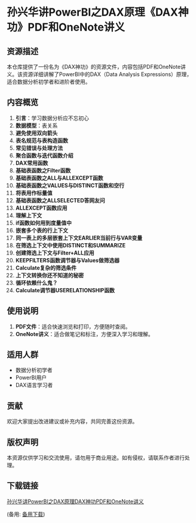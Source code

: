 # 孙兴华讲PowerBI之DAX原理《DAX神功》PDF和OneNote讲义

## 资源描述

本仓库提供了一份名为《DAX神功》的资源文件，内容包括PDF和OneNote讲义。该资源详细讲解了PowerBI中的DAX（Data Analysis Expressions）原理，适合数据分析初学者和进阶者使用。

## 内容概览

1. **引言**：学习数据分析应不忘初心
2. **数据模型**：表关系
3. **避免使用双向箭头**
4. **表名规范与表构造函数**
5. **常见错误与处理方法**
6. **聚合函数与迭代函数介绍**
7. **DAX常用函数**
8. **基础表函数之Filter函数**
9. **基础表函数之ALL与ALLEXCEPT函数**
10. **基础表函数之VALUES与DISTINCT函数和空行**
11. **将表用作标量值**
12. **基础表函数之ALLSELECTED答网友问**
13. **ALLEXCEPT函数应用**
14. **理解上下文**
15. **if函数如何用到度量值中**
16. **嵌套多个表的行上下文**
17. **同一表上的多层嵌套上下文EARLIER当前行与VAR变量**
18. **在筛选上下文中使用DISTINCT和SUMMARIZE**
19. **创建筛选上下文与Filter+ALL应用**
20. **KEEPFILTERS函数调节器与Values做筛选器**
21. **Calculate复杂的筛选条件**
22. **上下文转换你还不知道的秘密**
23. **循环依赖什么鬼？**
24. **Calculate调节器USERELATIONSHIP函数**

## 使用说明

1. **PDF文件**：适合快速浏览和打印，方便随时查阅。
2. **OneNote讲义**：适合做笔记和标注，方便深入学习和理解。

## 适用人群

- 数据分析初学者
- PowerBI用户
- DAX语言学习者

## 贡献

欢迎大家提出改进建议或补充内容，共同完善这份资源。

## 版权声明

本资源仅供学习和交流使用，请勿用于商业用途。如有侵权，请联系作者进行处理。

## 下载链接
[孙兴华讲PowerBI之DAX原理DAX神功PDF和OneNote讲义](https://pan.quark.cn/s/6de934fd80a9) 

(备用: [备用下载](https://pan.baidu.com/s/1eU1WeLYr8BcBv93BTq7T7w?pwd=1234))
